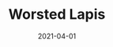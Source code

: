 ---
description: "Pattern%3A%20Worsted%20%7C%20Color%3A%20Lapis%20%7C%20Width%3A%2054%u201D%20%7C%20Content%3A%2068%25%20Polyester%2C%2029%25%20Viscose%2C%203%25%20Cotton%20%7C%20Abrasion%3A%2050%2C000%20Double%20Rubs%20-%20Wyzenbeek%20Method%20%7C%20Repeat%3A%20n/a%20%7C%20Finish%3A%20INCASE%20by%20CRYPTON%20%7C%20Flammability%3A%20NFPA%20260%2C%20UFAC%20Class%201%2C%20CAL%20117%20%7C%20Applications%3A%20Contract%20/%20Hospitality%2C%20Residential%20%7C%20"
tags: 
  - "Lark Fontaine"
  - "Worsted"
  - "Textiles"
image_primary: "img/WorstedLapis_large.jpg"
href: "https://www.larkfontaine.com/collections/textiles/products/worsted-lapis"
designer: "Lark Fontaine"
title: "Worsted Lapis"
category: "Textiles"
subtitle: ""
manufacturer: "Lark Fontaine"
slug: "/manufacturers/lark-fontaine/textiles/lark-fontaine-worsted-lapis"
date: "2021-04-01"
---